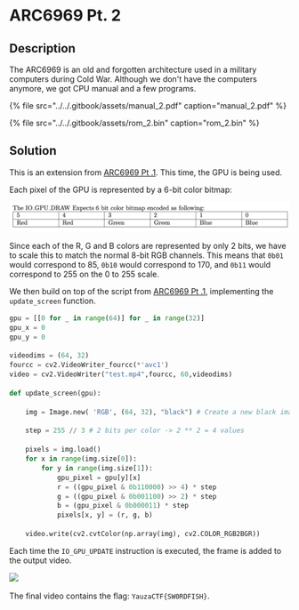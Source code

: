 # ARC6969 Pt. 2

## Description

The ARC6969 is an old and forgotten architecture used in a military computers during Cold War. Although we don't have the computers anymore, we got CPU manual and a few programs.

{% file src="../../.gitbook/assets/manual\_2.pdf" caption="manual\_2.pdf" %}

{% file src="../../.gitbook/assets/rom\_2.bin" caption="rom\_2.bin" %}

## Solution

This is an extension from [ARC6969 Pt .1](arc6969-pt.-1.md). This time, the GPU is being used.

Each pixel of the GPU is represented by a 6-bit color bitmap:

![](../../.gitbook/assets/screenshot-2021-08-30-at-2.45.29-pm.png)

Since each of the R, G and B colors are represented by only 2 bits, we have to scale this to match the normal 8-bit RGB channels. This means that `0b01` would correspond to 85, `0b10` would correspond to 170, and `0b11` would correspond to 255 on the 0 to 255 scale.

We then build on top of the script from [ARC6969 Pt .1](arc6969-pt.-1.md), implementing the `update_screen` function.

```python
gpu = [[0 for _ in range(64)] for _ in range(32)]
gpu_x = 0
gpu_y = 0

videodims = (64, 32)
fourcc = cv2.VideoWriter_fourcc(*'avc1')    
video = cv2.VideoWriter("test.mp4",fourcc, 60,videodims)

def update_screen(gpu):

    img = Image.new( 'RGB', (64, 32), "black") # Create a new black image

    step = 255 // 3 # 2 bits per color -> 2 ** 2 = 4 values

    pixels = img.load()
    for x in range(img.size[0]):
        for y in range(img.size[1]):
            gpu_pixel = gpu[y][x]
            r = ((gpu_pixel & 0b110000) >> 4) * step
            g = ((gpu_pixel & 0b001100) >> 2) * step
            b = (gpu_pixel & 0b000011) * step
            pixels[x, y] = (r, g, b)
        
    video.write(cv2.cvtColor(np.array(img), cv2.COLOR_RGB2BGR))
```

Each time the `IO_GPU_UPDATE` instruction is executed, the frame is added to the output video.

![](../../.gitbook/assets/image%20%2871%29.png)

The final video contains the flag: `YauzaCTF{SW0RDFISH}`.

